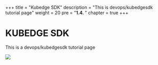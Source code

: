 +++
title = "Kubedge SDK"
description = "This is devops/kubedgesdk tutorial page"
weight = 20 
pre = "<b>1.4. </b>"
chapter = true
+++

# KUBEDGE SDK

This is a devops/kubedgesdk tutorial page

![](/images/hack4easy/kubedgesdk.png)

